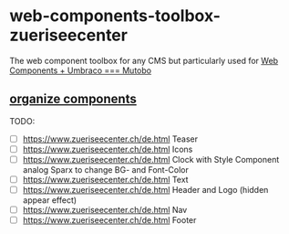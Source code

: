 # web-components-toolbox-zueriseecenter
The web component toolbox for any CMS but particularly used for [Web Components + Umbraco === Mutobo](http://mutobo.ch/)

## [organize components](https://wiki.migros.net/display/OCC/Web+Components+CMS+Template)

TODO:
- [ ] https://www.zueriseecenter.ch/de.html Teaser
- [ ] https://www.zueriseecenter.ch/de.html Icons
- [ ] https://www.zueriseecenter.ch/de.html Clock with Style Component analog Sparx to change BG- and Font-Color
- [ ] https://www.zueriseecenter.ch/de.html Text
- [ ] https://www.zueriseecenter.ch/de.html Header and Logo (hidden appear effect)
- [ ] https://www.zueriseecenter.ch/de.html Nav
- [ ] https://www.zueriseecenter.ch/de.html Footer